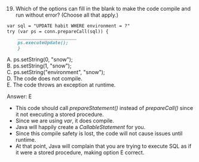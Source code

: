 19. Which of the options can fill in the blank to make the code compile and run without error?
    (Choose all that apply.)

```markdown
var sql = "UPDATE habit WHERE environment = ?"
try (var ps = conn.prepareCall(sql)) {
    ______________________
    ps.executeUpdate();
    }
```

A. ps.setString(0, "snow"); <br>
B. ps.setString(1, "snow"); <br>
C. ps.setString("environment", "snow"); <br>
D. The code does not compile. <br>
E. The code throws an exception at runtime. <br>

Answer: E

- This code should call *prepareStatement()* instead of *prepareCall()* since it not executing a stored procedure.
- Since we are using *var*, it does compile. 
- Java will happily create a *CallableStatement* for you.
- Since this compile safety is lost, the code will not cause issues until runtime.
- At that point, Java will complain that you are trying to execute SQL as if it were a stored procedure,
  making option E correct.
